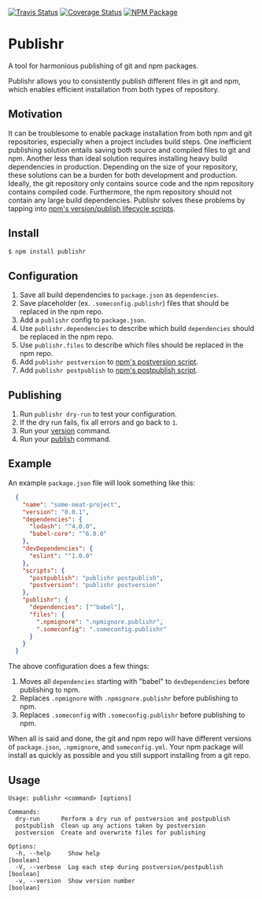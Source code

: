 [![Travis Status][trav_img]][trav_site]
[![Coverage Status][cov_img]][cov_site]
[![NPM Package][npm_img]][npm_site]

# Publishr

A tool for harmonious publishing of git and npm packages.

Publishr allows you to consistently publish different files in git and npm, 
which enables efficient installation from both types of repository. 

## Motivation

It can be troublesome to enable package installation from both npm and git repositories,
especially when a project includes build steps. One inefficient publishing solution entails
saving both source and compiled files to git and npm. Another less than ideal solution requires
installing heavy build dependencies in production. Depending on the size of your 
repository, these solutions can be a burden for both development and production. 
Ideally, the git repository only contains source code and the npm repository contains
compiled code. Furthermore, the npm repository should not contain any large build dependencies.
Publishr solves these problems by tapping into [npm's version/publish lifecycle scripts][npm_scripts_docs].

## Install

```sh
$ npm install publishr
```

## Configuration

1. Save all build dependencies to `package.json` as `dependencies`.
2. Save placeholder (ex. `.someconfig.publishr`) files that should be replaced in the npm repo.
3. Add a `publishr` config to `package.json`.
4. Use `publishr.dependencies` to describe which build `dependencies` should be replaced in the npm repo.
5. Use `publishr.files` to describe which files should be replaced in the npm repo.
6. Add `publishr postversion` to [npm's postversion script][npm_scripts_docs].
7. Add `publishr postpublish` to [npm's postpublish script][npm_scripts_docs].

## Publishing

1. Run `publishr dry-run` to test your configuration.
2. If the dry run fails, fix all errors and go back to `1`.
3. Run your [version][npm_version_docs] command.
4. Run your [publish][npm_publish_docs] command.

## Example

An example `package.json` file will look something like this:

```json
  {
    "name": "some-neat-project",
    "version": "0.0.1",
    "dependencies": {
      "lodash": "^4.0.0",
      "babel-core": "^6.0.0"
    },
    "devDependencies": {
      "eslint": "^1.0.0"
    },
    "scripts": {
      "postpublish": "publishr postpublish",
      "postversion": "publishr postversion"
    },
    "publishr": {
      "dependencies": ["^babel"],
      "files": {
        ".npmignore": ".npmignore.publishr",
        ".someconfig": ".someconfig.publishr"
      }
    }
  }
```

The above configuration does a few things:

1. Moves all `dependencies` starting with "babel" to `devDependencies` before publishing to npm.
2. Replaces `.npmignore` with `.npmignore.publishr` before publishing to npm.
2. Replaces `.someconfig` with `.someconfig.publishr` before publishing to npm.

When all is said and done, the git and npm repo will have different versions of `package.json`, `.npmignore`, and `someconfig.yml`. Your npm package will install as quickly as possible and you still support installing from a git repo.

## Usage 

```
Usage: publishr <command> [options]

Commands:
  dry-run      Perform a dry run of postversion and postpublish
  postpublish  Clean up any actions taken by postversion
  postversion  Create and overwrite files for publishing

Options:
  -h, --help     Show help                                             [boolean]
  -V, --verbose  Log each step during postversion/postpublish          [boolean]
  -v, --version  Show version number                                   [boolean]
```

[trav_img]: https://img.shields.io/travis/FormidableLabs/publishr.svg
[trav_site]: https://travis-ci.org/FormidableLabs/publishr
[cov_img]: https://img.shields.io/coveralls/FormidableLabs/publishr.svg
[cov_site]: https://coveralls.io/r/FormidableLabs/publishr
[npm_img]: https://img.shields.io/npm/v/publishr.svg
[npm_site]: https://www.npmjs.org/package/publishr
[npm_publish_docs]: https://docs.npmjs.com/cli/publish
[npm_version_docs]: https://docs.npmjs.com/cli/version
[npm_scripts_docs]: https://docs.npmjs.com/misc/scripts

